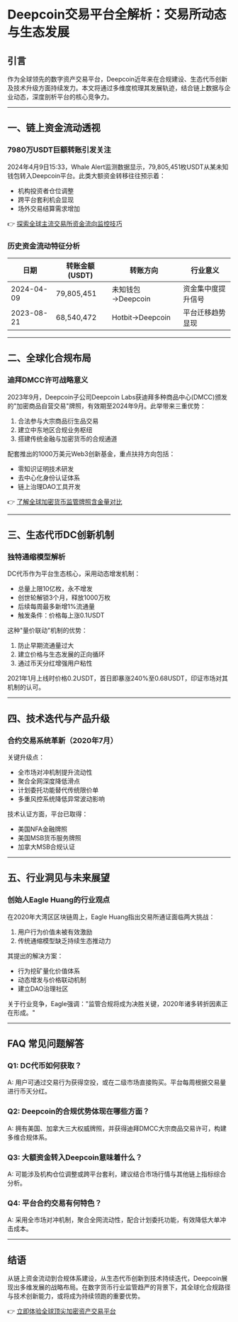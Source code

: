# Deepcoin交易平台全解析：交易所动态与生态发展

## 引言
作为全球领先的数字资产交易平台，Deepcoin近年来在合规建设、生态代币创新及技术升级方面持续发力。本文将通过多维度梳理其发展轨迹，结合链上数据与企业动态，深度剖析平台的核心竞争力。

---

## 一、链上资金流动透视

### 7980万USDT巨额转账引发关注
2024年4月9日15:33，Whale Alert监测数据显示，79,805,451枚USDT从某未知钱包转入Deepcoin平台。此类大额资金转移往往预示着：
- 机构投资者仓位调整
- 跨平台套利机会显现
- 场外交易结算需求增加

👉 [探索全球主流交易所资金流向监控技巧](https://bit.ly/okx_welcome)

### 历史资金流动特征分析
| 日期       | 转账金额(USDT) | 转账方向 | 行业意义               |
|------------|----------------|----------|------------------------|
| 2024-04-09 | 79,805,451     | 未知钱包→Deepcoin | 资金集中度提升信号 |
| 2023-08-21 | 68,540,472     | Hotbit→Deepcoin   | 平台迁移趋势显现   |

---

## 二、全球化合规布局

### 迪拜DMCC许可战略意义
2023年9月，Deepcoin子公司Deepcoin Labs获迪拜多种商品中心(DMCC)颁发的"加密商品自营交易"牌照，有效期至2024年9月。此举带来三重优势：
1. 合法参与大宗商品衍生品交易
2. 建立中东地区合规业务枢纽
3. 搭建传统金融与加密货币的合规通道

配套推出的1000万美元Web3创新基金，重点扶持方向包括：
- 零知识证明技术研发
- 去中心化身份认证体系
- 链上治理DAO工具开发

👉 [了解全球加密货币监管牌照含金量对比](https://bit.ly/okx_welcome)

---

## 三、生态代币DC创新机制

### 独特通缩模型解析
DC代币作为平台生态核心，采用动态增发机制：
- 总量上限10亿枚，永不增发
- 创世轮解锁3个月，释放1000万枚
- 后续每周最多新增1%流通量
- 触发条件：价格每上涨0.1USDT

这种"量价联动"机制的优势：
1. 防止早期流通量过大
2. 建立价格与生态发展的正向循环
3. 通过币天分红增强用户粘性

2021年1月上线时价格0.2USDT，首日即暴涨240%至0.68USDT，印证市场对其机制的认可。

---

## 四、技术迭代与产品升级

### 合约交易系统革新（2020年7月）
关键升级点：
- 全市场对冲机制提升流动性
- 聚合全网深度降低滑点
- 计划委托功能替代传统限价单
- 多重风控系统降低异常波动影响

技术认证方面，平台已取得：
- 美国NFA金融牌照
- 美国MSB货币服务牌照
- 加拿大MSB合规认证

---

## 五、行业洞见与未来展望

### 创始人Eagle Huang的行业观点
在2020年大湾区区块链周上，Eagle Huang指出交易所通证面临两大挑战：
1. 用户行为价值未被有效激励
2. 传统通缩模型缺乏持续生态推动力

其提出的解决方案：
- 行为挖矿量化价值体系
- 动态增发与价格联动机制
- 建立DAO治理社区

关于行业竞争，Eagle强调："监管合规将成为决胜关键，2020年诸多转折因素正在形成。"

---

## FAQ 常见问题解答

### Q1: DC代币如何获取？
A: 用户可通过交易行为获得空投，或在二级市场直接购买。平台每周根据交易量进行币天分红。

### Q2: Deepcoin的合规优势体现在哪些方面？
A: 拥有美国、加拿大三大权威牌照，并获得迪拜DMCC大宗商品交易许可，构建多维合规体系。

### Q3: 大额资金转入Deepcoin意味着什么？
A: 可能涉及机构仓位调整或跨平台套利，建议结合市场行情与其他链上指标综合分析。

### Q4: 平台合约交易有何特色？
A: 采用全市场对冲机制，聚合全网流动性，配合计划委托功能，有效降低大单冲击成本。

---

## 结语
从链上资金流动到合规体系建设，从生态代币创新到技术持续迭代，Deepcoin展现出多维发展的战略布局。在数字货币行业监管趋严的背景下，其全球化合规路径与技术创新能力，或将成为持续领跑的重要优势。

👉 [立即体验全球顶尖加密资产交易平台](https://bit.ly/okx_welcome)